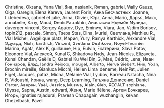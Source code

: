 Christine,
Oksana,
Yana Vial,
Яна,
nasianik,
Roman,
gabriel,
Wally Gauze,
Olga,
Garegin,
Elena Kareva,
Laurent Forin,
Анна Бесчастных,
Joanne,
t.i.lebedeva,
gabriel et julie,
Anna,
Olivier,
Юра,
Анна,
Mario,
Дарья,
Макс,
annabelle,
Kany,
Maud,
Denis Patrakhin,
Анастасия Ндембе Муанда,
duverger vincent,
Sergey Agakov,
Dye,
Eminwy,
Viara,
Jan,
Vadim Borisov,
topin212,
pascale,
Simon,
Tsepa Stas,
Dina,
Muriel,
Светлана,
Mathieu R.,
Vial Michel,
Angélique platz,
Мария,
Yury,
Ramya Karthick,
Alexandre Vial,
Эдуард,
Nishi,
karthick,
Vincent,
Svetlana Deshkova,
Noyel-Tournier Marina,
Agata,
Alex K,
guillaume,
Hip,
Eulvin,
Екатерина,
Slava Potov,
Eleonore Vial,
Алексей,
Kunal C,
Shkadova Nady,
Jean-Nicolas,
Elizaveta,
Kunal Chandan,
Gaëlle D,
Gabriel Ku Wei Bin,
G,
Maé,
Cédric,
Lena,
Иван Гончаров,
Влад,
Iandra Peixoto,
mougel,
Alberto,
Hervé Siebert,
Ник,
Yoan,
Brochin mireille,
Gianluca Micchi,
Hellen Lima,
deneme,
NeinPat,
Julien Figel,
Jacques,
pataz,
Micha,
Mélanie Vial,
Lyubov,
Barreau Natacha,
Nina R,
Vidoushi,
Ирина,
wang,
Deep Learning,
Татьяна Денисенко,
Daniel Carter,
Аверин,
Yaël,
Jessica,
Muswa,
Alain,
Gleb,
RECALT sophiane,
Ulysse,
Sapna,
Austin,
edward,
Женя,
Marie Hélène,
Артем Бочкарев,
Игорь,
Ignatius rajadurai,
Pravesh Chapagain,
wuzhanglin,
keivan Ghezelbash,
Pavel